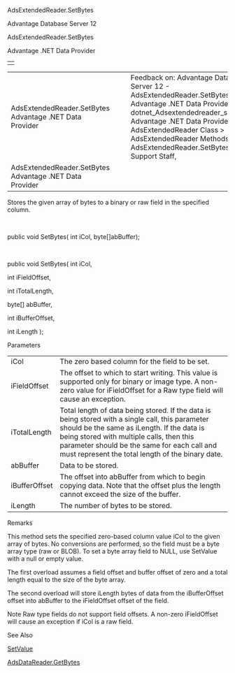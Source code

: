 AdsExtendedReader.SetBytes




Advantage Database Server 12  

AdsExtendedReader.SetBytes

Advantage .NET Data Provider

|  |
| --- |
|  |

|  |  |  |  |  |
| --- | --- | --- | --- | --- |
| AdsExtendedReader.SetBytes  Advantage .NET Data Provider |  |  | Feedback on: Advantage Database Server 12 - AdsExtendedReader.SetBytes Advantage .NET Data Provider dotnet\_Adsextendedreader\_setbytes Advantage .NET Data Provider > AdsExtendedReader Class > AdsExtendedReader Methods > AdsExtendedReader.SetBytes / Dear Support Staff, |  |
| AdsExtendedReader.SetBytes  Advantage .NET Data Provider |  |  |  |  |

Stores the given array of bytes to a binary or raw field in the specified column.

 

public void SetBytes( int iCol, byte[]abBuffer);

 

public void SetBytes( int iCol,

int iFieldOffset,

int iTotalLength,

byte[] abBuffer,

int iBufferOffset,

int iLength );

Parameters

|  |  |
| --- | --- |
| iCol | The zero based column for the field to be set. |
| iFieldOffset | The offset to which to start writing. This value is supported only for binary or image type. A non-zero value for iFieldOffset for a Raw type field will cause an exception. |
| iTotalLength | Total length of data being stored. If the data is being stored with a single call, this parameter should be the same as iLength. If the data is being stored with multiple calls, then this parameter should be the same for each call and must represent the total length of the binary date. |
| abBuffer | Data to be stored. |
| iBufferOffset | The offset into abBuffer from which to begin copying data. Note that the offset plus the length cannot exceed the size of the buffer. |
| iLength | The number of bytes to be stored. |

Remarks

This method sets the specified zero-based column value iCol to the given array of bytes. No conversions are performed, so the field must be a byte array type (raw or BLOB). To set a byte array field to NULL, use SetValue with a null or empty value.

The first overload assumes a field offset and buffer offset of zero and a total length equal to the size of the byte array.

The second overload will store iLength bytes of data from the iBufferOffset offset into abBuffer to the iFieldOffset offset of the field.

Note Raw type fields do not support field offsets. A non-zero iFieldOffset will cause an exception if iCol is a raw field.

See Also

[SetValue](dotnet_adsextendedreader_setvalue.htm)

[AdsDataReader.GetBytes](dotnet_adsdatareader_getbytes().htm)